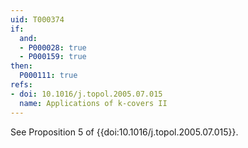 ```yaml
---
uid: T000374
if:
  and:
  - P000028: true
  - P000159: true
then:
  P000111: true
refs:
- doi: 10.1016/j.topol.2005.07.015
  name: Applications of k-covers II
---
```


See Proposition 5 of {{doi:10.1016/j.topol.2005.07.015}}.